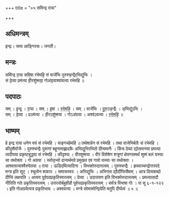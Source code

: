 +++
title = "०५ समिन्द्र राया"

+++
## अधिमन्त्रम्
इन्द्रः। सव्य आङ्गिरसः। जगती।

## मन्त्रः
समि॑न्द्र रा॒या समि॒षा र॑भेमहि॒ सं वाजे॑भिः पुरुश्च॒न्द्रैर॒भिद्यु॑भिः ।  
सं दे॒व्या प्रम॑त्या वी॒रशु॑ष्मया॒ गोअ॑ग्र॒याश्वा॑वत्या रभेमहि ॥

## पदपाठः
सम् । इ॒न्द्र॒ । रा॒या । सम् । इ॒षा । र॒भे॒म॒हि॒ । सम् । वाजे॑भिः । पु॒रु॒ऽच॒न्द्रैः । अ॒भिद्यु॑ऽभिः ।  
सम् । दे॒व्या । प्रऽम॑त्या । वी॒रऽशु॑ष्मया । गोऽअ॑ग्रया । अश्व॑ऽवत्या । र॒भे॒म॒हि॒ ॥

## भाष्यम्
हे इन्द्र राया धनेन वयं सं रभेमहि । सङ्गच्छेमहि ॥ तथेषान्नेन सं रभेमहि । तथा वाजेभिर्बलैः सं रभेमहि । कीदृशैर्वाजैः । पुरुश्चन्द्रैः पुरूणां बहूनामाह्लादकैः अभिद्युभिरभितो दीप्यमानैः । किंच देव्या द्योतमानया प्रमत्या त्वदीयया प्रकृष्टबुद्ध्या सं रभेमहि । कीदृश्या । वीरशुष्मया । वीरं विशेषेण शत्रूणां क्षेपणसमर्थं शुष्मं बलं यस्याः सा तथोक्ता । गो अग्रया । स्तोतृभ्यो दानार्थमग्रे प्रमुखत एव गावो यस्याः सा तथोक्ताः । आश्वावत्याश्वैरुपेतया ॥ राया । ऊडिदमित्यादिना । विभक्तेरुदात्तत्वम् । पुरुश्चन्द्रैः । ह्रस्वाच्चन्द्रोत्तरपदे मन्त्र इति सुट् । श्चुत्वेन शकारः । समासस्वरः । अभिद्युभिः । अभिगता द्यौर्दीप्तिर्येषाम् । आत्र दिव्यशब्दो दीप्तिं लक्षयति । अव्यय पूर्वपदप्रकृतिस्वरत्वम् । देव्या । उदात्तयण इति विभक्तेरुदात्तत्वम् । प्रमत्यातादौ नीतिति गतेः प्रकृतिस्वरत्वम् । उत्तरयोर्बहुव्रीहौ पूर्वपदप्रकृतिस्वरत्वम् । सर्वत्र विभाषा गोः । पा सू ६-१-१२२ । इति गोअग्रयेत्यत्र प्रकृतिभावः । अश्ववत्या । मन्त्रे सोमाश्वेन्द्रियेति मतुपि दीर्घत्वं ॥ ५ ॥